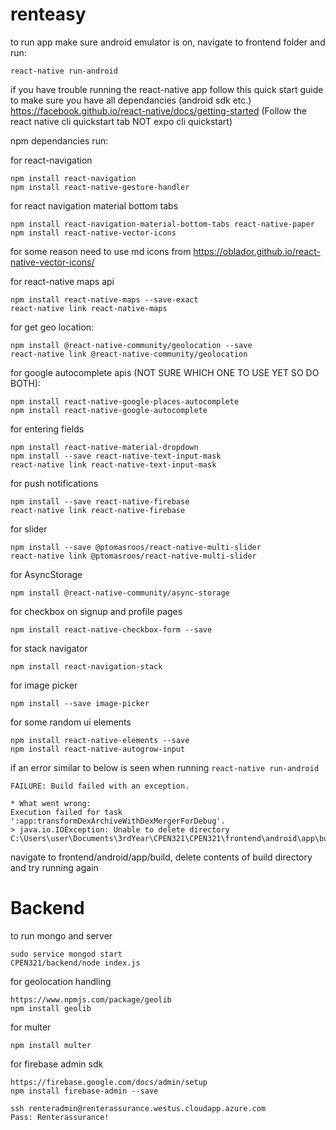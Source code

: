 # renteasy

to run app make sure android emulator is on, navigate to frontend folder and run:
```
react-native run-android
```

if you have trouble running the react-native app follow this quick start guide to make sure you have all dependancies (android sdk etc.)
https://facebook.github.io/react-native/docs/getting-started (Follow the react native cli quickstart tab NOT expo cli quickstart)

npm dependancies run:

for react-navigation
```
npm install react-navigation
npm install react-native-gesture-handler
```

for react navigation material bottom tabs
```
npm install react-navigation-material-bottom-tabs react-native-paper
npm install react-native-vector-icons
```

for some reason need to use md icons from https://oblador.github.io/react-native-vector-icons/

for react-native maps api
```
npm install react-native-maps --save-exact
react-native link react-native-maps
```

for get geo location:
```
npm install @react-native-community/geolocation --save
react-native link @react-native-community/geolocation
```

for google autocomplete apis (NOT SURE WHICH ONE TO USE YET SO DO BOTH):
```
npm install react-native-google-places-autocomplete
npm install react-native-google-autocomplete
```

for entering fields
```
npm install react-native-material-dropdown
npm install --save react-native-text-input-mask
react-native link react-native-text-input-mask
```

for push notifications
```
npm install --save react-native-firebase
react-native link react-native-firebase
```

for slider
```
npm install --save @ptomasroos/react-native-multi-slider
react-native link @ptomasroos/react-native-multi-slider
```

for AsyncStorage
```
npm install @react-native-community/async-storage
```

for checkbox on signup and profile pages
```
npm install react-native-checkbox-form --save
```

for stack navigator
```
npm install react-navigation-stack
```


for image picker
```
npm install --save image-picker
```

for some random ui elements
```
npm install react-native-elements --save
npm install react-native-autogrow-input
```

if an error similar to below is seen when running ```react-native run-android```
```
FAILURE: Build failed with an exception.

* What went wrong:
Execution failed for task ':app:transformDexArchiveWithDexMergerForDebug'.
> java.io.IOException: Unable to delete directory C:\Users\user\Documents\3rdYear\CPEN321\CPEN321\frontend\android\app\build\intermediates\transforms\dexMerger\debug.
```
navigate to frontend/android/app/build, delete contents of build directory and try running again

# Backend

to run mongo and server
```
sudo service mongod start
CPEN321/backend/node index.js
```

for geolocation handling
```
https://www.npmjs.com/package/geolib
npm install geolib
```

for multer
```
npm install multer
```

for firebase admin sdk
```
https://firebase.google.com/docs/admin/setup
npm install firebase-admin --save
```

```
ssh renteradmin@renterassurance.westus.cloudapp.azure.com
Pass: Renterassurance!
```
